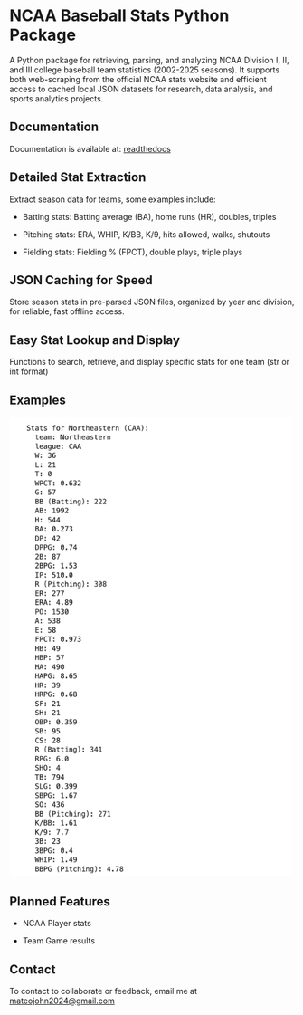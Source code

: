 # NCAA Baseball Stats Python Package
A Python package for retrieving, parsing, and analyzing NCAA Division I, II, and III college baseball team statistics (2002-2025 seasons). It supports both web-scraping from the official NCAA stats website and efficient access to cached local JSON datasets for research, data analysis, and sports analytics projects.

## Documentation
Documentation is available at: [<a href='https://collegebaseball.readthedocs.io/en/latest/index.html'>readthedocs</a>](https://collegebaseballstatspackage.readthedocs.io/en/latest/index.html)

## Detailed Stat Extraction
Extract season data for teams, some examples include:

- Batting stats: Batting average (BA), home runs (HR), doubles, triples

- Pitching stats: ERA, WHIP, K/BB, K/9, hits allowed, walks, shutouts

- Fielding stats: Fielding % (FPCT), double plays, triple plays

## JSON Caching for Speed
Store season stats in pre-parsed JSON files, organized by year and division, for reliable, fast offline access.

## Easy Stat Lookup and Display
Functions to search, retrieve, and display specific stats for one team (str or int format)

## Examples

<img src="pics/team_stats_pic.png" width="500">

## Planned Features

- NCAA Player stats
  
- Team Game results

## Contact
To contact to collaborate or feedback, email me at mateojohn2024@gmail.com
